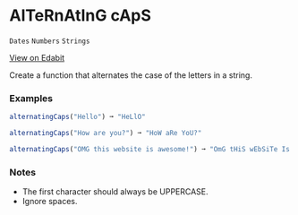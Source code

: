 # AlTeRnAtInG cApS

`Dates` `Numbers` `Strings`

[View on Edabit](https://edabit.com/challenge/fzuGQP9Cmzi3ujj4r)

Create a function that alternates the case of the letters in a string.

### Examples

```js
alternatingCaps("Hello") ➞ "HeLlO"

alternatingCaps("How are you?") ➞ "HoW aRe YoU?"

alternatingCaps("OMG this website is awesome!") ➞ "OmG tHiS wEbSiTe Is AwEsOmE!"
```

### Notes

- The first character should always be UPPERCASE.
- Ignore spaces.
